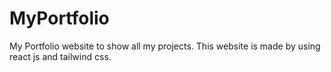 # MyPortfolio
 My Portfolio website to show all my projects. This website is made by using react js and tailwind css.
